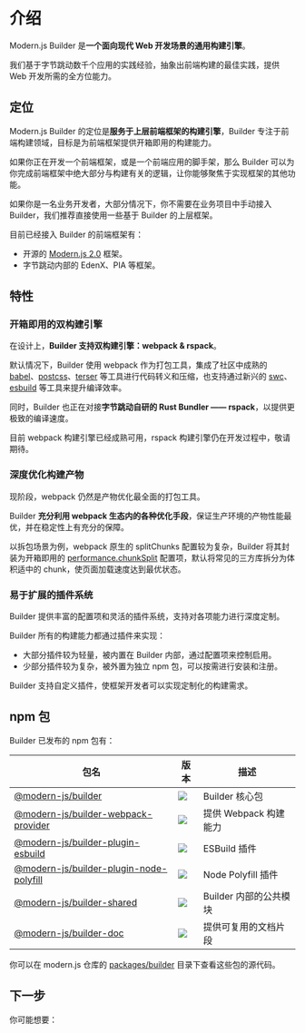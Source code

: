 # 介绍

Modern.js Builder 是**一个面向现代 Web 开发场景的通用构建引擎**。

我们基于字节跳动数千个应用的实践经验，抽象出前端构建的最佳实践，提供 Web 开发所需的全方位能力。

## 定位

Modern.js Builder 的定位是**服务于上层前端框架的构建引擎**，Builder 专注于前端构建领域，目标是为前端框架提供开箱即用的构建能力。

如果你正在开发一个前端框架，或是一个前端应用的脚手架，那么 Builder 可以为你完成前端框架中绝大部分与构建有关的逻辑，让你能够聚焦于实现框架的其他功能。

如果你是一名业务开发者，大部分情况下，你不需要在业务项目中手动接入 Builder，我们推荐直接使用一些基于 Builder 的上层框架。

目前已经接入 Builder 的前端框架有：

- 开源的 [Modern.js 2.0](https://github.com/modern-js-dev/modern.js) 框架。
- 字节跳动内部的 EdenX、PIA 等框架。

## 特性

### 开箱即用的双构建引擎

在设计上，**Builder 支持双构建引擎：webpack & rspack**。

默认情况下，Builder 使用 webpack 作为打包工具，集成了社区中成熟的 [babel](https://github.com/babel/babel)、[postcss](https://github.com/postcss/postcss)、[terser](https://github.com/terser/terser) 等工具进行代码转义和压缩，也支持通过新兴的 [swc](https://github.com/swc-project/swc)、[esbuild](https://github.com/evanw/esbuild) 等工具来提升编译效率。

同时，Builder 也正在对接**字节跳动自研的 Rust Bundler —— rspack**，以提供更极致的编译速度。

目前 webpack 构建引擎已经成熟可用，rspack 构建引擎仍在开发过程中，敬请期待。

### 深度优化构建产物

现阶段，webpack 仍然是产物优化最全面的打包工具。

Builder **充分利用 webpack 生态内的各种优化手段**，保证生产环境的产物性能最优，并在稳定性上有充分的保障。

以拆包场景为例，webpack 原生的 splitChunks 配置较为复杂，Builder 将其封装为开箱即用的 [performance.chunkSplit](/zh/api/config-performance.html#performance-chunksplit) 配置项，默认将常见的三方库拆分为体积适中的 chunk，使页面加载速度达到最优状态。

### 易于扩展的插件系统

Builder 提供丰富的配置项和灵活的插件系统，支持对各项能力进行深度定制。

Builder 所有的构建能力都通过插件来实现：

- 大部分插件较为轻量，被内置在 Builder 内部，通过配置项来控制启用。
- 少部分插件较为复杂，被外置为独立 npm 包，可以按需进行安装和注册。

Builder 支持自定义插件，使框架开发者可以实现定制化的构建需求。

## npm 包

Builder 已发布的 npm 包有：

| 包名                                                                                                             | 版本                                                                                        | 描述                   |
| ---------------------------------------------------------------------------------------------------------------- | ------------------------------------------------------------------------------------------- | ---------------------- |
| [@modern-js/builder](https://www.npmjs.com/package/@modern-js/builder)                                           | ![](https://img.shields.io/npm/v/@modern-js/builder?style=flat-square)                      | Builder 核心包         |
| [@modern-js/builder-webpack-provider](https://www.npmjs.com/package/@modern-js/builder-webpack-provider)         | ![](https://img.shields.io/npm/v/@modern-js/builder-webpack-provider?style=flat-square)     | 提供 Webpack 构建能力  |
| [@modern-js/builder-plugin-esbuild](https://www.npmjs.com/package/@modern-js/builder-plugin-esbuild)             | ![](https://img.shields.io/npm/v/@modern-js/builder-plugin-esbuild?style=flat-square)       | ESBuild 插件           |
| [@modern-js/builder-plugin-node-polyfill](https://www.npmjs.com/package/@modern-js/builder-plugin-node-polyfill) | ![](https://img.shields.io/npm/v/@modern-js/builder-plugin-node-polyfill?style=flat-square) | Node Polyfill 插件     |
| [@modern-js/builder-shared](https://www.npmjs.com/package/@modern-js/builder-shared)                             | ![](https://img.shields.io/npm/v/@modern-js/builder-shared?style=flat-square)               | Builder 内部的公共模块 |
| [@modern-js/builder-doc](https://www.npmjs.com/package/@modern-js/builder-doc)                                   | ![](https://img.shields.io/npm/v/@modern-js/builder-doc?style=flat-square)                  | 提供可复用的文档片段   |

你可以在 modern.js 仓库的 [packages/builder](https://github.com/modern-js-dev/modern.js/tree/main/packages/builder/) 目录下查看这些包的源代码。

## 下一步

你可能想要：

<NextSteps>
  <Step href="/guide/quick-start.html" title="快速上手" description="了解如何使用 Builder"/>
  <Step href="/guide/features.html" title="功能导航" description="了解 Builder 提供的所有功能"/>
  <Step href="/api" title="查阅 API" description="查看详细的 API 文档"/>
</NextSteps>
